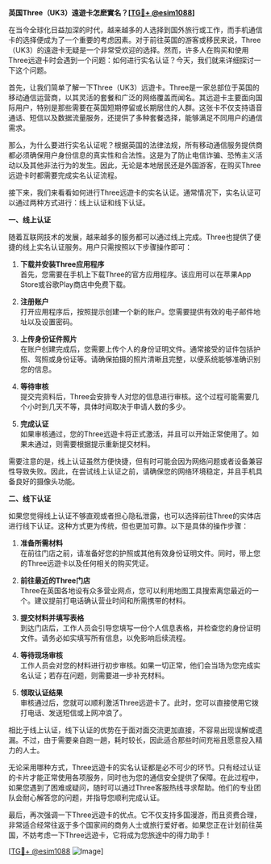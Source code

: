 **英国Three（UK3）遠遊卡怎麽實名？[[TG💪+ @esim1088](https://t.me/s/esim1088)]**

在当今全球化日益加深的时代，越来越多的人选择到国外旅行或工作，而手机通信卡的选择便成为了一个重要的考虑因素。对于前往英国的游客或移民来说，Three（UK3）的遠遊卡无疑是一个非常受欢迎的选择。然而，许多人在购买和使用Three远遊卡时会遇到一个问题：如何进行实名认证？今天，我们就来详细探讨一下这个问题。

首先，让我们简单了解一下Three（UK3）远遊卡。Three是一家总部位于英国的移动通信运营商，以其灵活的套餐和广泛的网络覆盖而闻名。其远遊卡主要面向国际用户，特别是那些需要在英国短期停留或长期居住的人群。这张卡不仅支持语音通话、短信以及数据流量服务，还提供了多种套餐选择，能够满足不同用户的通信需求。

那么，为什么要进行实名认证呢？根据英国的法律法规，所有移动通信服务提供商都必须确保用户身份信息的真实性和合法性。这是为了防止电信诈骗、恐怖主义活动以及其他非法行为的发生。因此，无论是本地居民还是外国游客，在购买Three远遊卡时都需要完成实名认证流程。

接下来，我们来看看如何进行Three远遊卡的实名认证。通常情况下，实名认证可以通过两种方式进行：线上认证和线下认证。

**一、线上认证**

随着互联网技术的发展，越来越多的服务都可以通过线上完成。Three也提供了便捷的线上实名认证服务。用户只需按照以下步骤操作即可：

1. **下载并安装Three应用程序**  
   首先，您需要在手机上下载Three的官方应用程序。该应用可以在苹果App Store或谷歌Play商店中免费下载。

2. **注册账户**  
   打开应用程序后，按照提示创建一个新的账户。您需要提供有效的电子邮件地址以及设置密码。

3. **上传身份证件照片**  
   在账户创建完成后，您需要上传个人的身份证明文件。通常接受的证件包括护照、驾照或身份证等。请确保拍摄的照片清晰且完整，以便系统能够准确识别您的信息。

4. **等待审核**  
   提交完资料后，Three会安排专人对您的信息进行审核。这个过程可能需要几个小时到几天不等，具体时间取决于申请人数的多少。

5. **完成认证**  
   如果审核通过，您的Three远遊卡将正式激活，并且可以开始正常使用了。如果未通过，则需要根据提示重新提交材料。

需要注意的是，线上认证虽然方便快捷，但有时可能会因为网络问题或者设备兼容性导致失败。因此，在尝试线上认证之前，请确保您的网络环境稳定，并且手机具备良好的摄像头功能。

**二、线下认证**

如果您觉得线上认证不够直观或者担心隐私泄露，也可以选择前往Three的实体店进行线下认证。这种方式更为传统，但也更加可靠。以下是具体的操作步骤：

1. **准备所需材料**  
   在前往门店之前，请准备好您的护照或其他有效身份证明文件。同时，带上您的Three远遊卡以及任何相关的购买凭证。

2. **前往最近的Three门店**  
   Three在英国各地设有众多营业网点，您可以利用地图工具搜索离您最近的一个。建议提前打电话确认营业时间和所需携带的材料。

3. **提交材料并填写表格**  
   到达门店后，工作人员会引导您填写一份个人信息表格，并检查您的身份证明文件。请务必如实填写所有信息，以免影响后续流程。

4. **等待现场审核**  
   工作人员会对您的材料进行初步审核。如果一切正常，他们会当场为您完成实名认证；若存在问题，则需要进一步补充材料。

5. **领取认证结果**  
   审核通过后，您就可以顺利激活Three远遊卡了。此时，您可以直接使用它拨打电话、发送短信或上网冲浪了。

相比于线上认证，线下认证的优势在于面对面交流更加直接，不容易出现误解或遗漏。不过，由于需要亲自跑一趟，耗时较长，因此适合那些时间充裕且愿意投入精力的人士。

无论采用哪种方式，Three远遊卡的实名认证都是必不可少的环节。只有经过认证的卡片才能正常使用各项服务，同时也为您的通信安全提供了保障。在此过程中，如果您遇到了困难或疑问，随时可以通过Three客服热线寻求帮助。他们的专业团队会耐心解答您的问题，并指导您顺利完成认证。

最后，再次强调一下Three远遊卡的优点。它不仅支持多国漫游，而且资费合理，非常适合经常往返于多个国家间的商务人士或旅行爱好者。如果您正在计划前往英国，不妨考虑一下Three远遊卡，它将成为您旅途中的得力助手！

[[TG💪+ @esim1088](https://t.me/s/esim1088) ![Image](https://i.postimg.cc/4NQfJmqS/Snipaste-2025-05-13-00-14-12.png)]